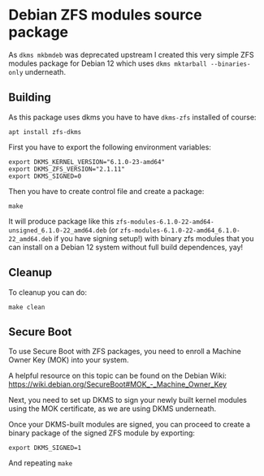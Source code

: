 Debian ZFS modules source package
======

As `dkms mkbmdeb` was deprecated upstream I created this very simple ZFS modules package for Debian 12 which uses `dkms mktarball --binaries-only` underneath.

## Building

As this package uses dkms you have to have `dkms-zfs` installed of course:

```
apt install zfs-dkms
```

First you have to export the following environment variables:

```
export DKMS_KERNEL_VERSION="6.1.0-23-amd64"
export DKMS_ZFS_VERSION="2.1.11"
export DKMS_SIGNED=0
```

Then you have to create control file and create a package:
```
make
```

It will produce package like this `zfs-modules-6.1.0-22-amd64-unsigned_6.1.0-22_amd64.deb` (or `zfs-modules-6.1.0-22-amd64_6.1.0-22_amd64.deb` if you have signing setup!) with binary zfs modules that you can install on a Debian 12 system without full build dependences, yay!

## Cleanup

To cleanup you can do:

```
make clean
```

## Secure Boot

To use Secure Boot with ZFS packages, you need to enroll a Machine Owner Key (MOK) into your system.

A helpful resource on this topic can be found on the Debian Wiki: https://wiki.debian.org/SecureBoot#MOK_-_Machine_Owner_Key

Next, you need to set up DKMS to sign your newly built kernel modules using the MOK certificate, as we are using DKMS underneath.

Once your DKMS-built modules are signed, you can proceed to create a binary package of the signed ZFS module by exporting:

```
export DKMS_SIGNED=1
```

And repeating `make`
